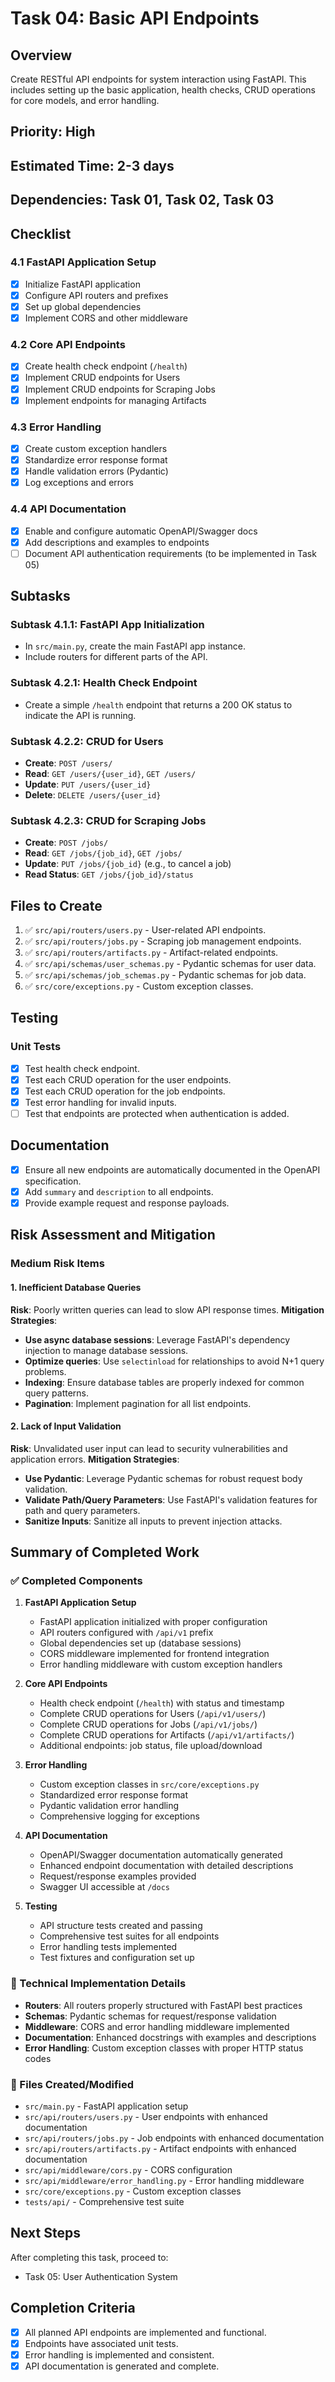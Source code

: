 # Task 04: Basic API Endpoints

## Overview
Create RESTful API endpoints for system interaction using FastAPI. This includes setting up the basic application, health checks, CRUD operations for core models, and error handling.

## Priority: High
## Estimated Time: 2-3 days
## Dependencies: Task 01, Task 02, Task 03

## Checklist

### 4.1 FastAPI Application Setup
- [x] Initialize FastAPI application
- [x] Configure API routers and prefixes
- [x] Set up global dependencies
- [x] Implement CORS and other middleware

### 4.2 Core API Endpoints
- [x] Create health check endpoint (`/health`)
- [x] Implement CRUD endpoints for Users
- [x] Implement CRUD endpoints for Scraping Jobs
- [x] Implement endpoints for managing Artifacts

### 4.3 Error Handling
- [x] Create custom exception handlers
- [x] Standardize error response format
- [x] Handle validation errors (Pydantic)
- [x] Log exceptions and errors

### 4.4 API Documentation
- [x] Enable and configure automatic OpenAPI/Swagger docs
- [x] Add descriptions and examples to endpoints
- [ ] Document API authentication requirements (to be implemented in Task 05)

## Subtasks

### Subtask 4.1.1: FastAPI App Initialization
- In `src/main.py`, create the main FastAPI app instance.
- Include routers for different parts of the API.

### Subtask 4.2.1: Health Check Endpoint
- Create a simple `/health` endpoint that returns a 200 OK status to indicate the API is running.

### Subtask 4.2.2: CRUD for Users
- **Create**: `POST /users/`
- **Read**: `GET /users/{user_id}`, `GET /users/`
- **Update**: `PUT /users/{user_id}`
- **Delete**: `DELETE /users/{user_id}`

### Subtask 4.2.3: CRUD for Scraping Jobs
- **Create**: `POST /jobs/`
- **Read**: `GET /jobs/{job_id}`, `GET /jobs/`
- **Update**: `PUT /jobs/{job_id}` (e.g., to cancel a job)
- **Read Status**: `GET /jobs/{job_id}/status`

## Files to Create

1.  ✅ `src/api/routers/users.py` - User-related API endpoints.
2.  ✅ `src/api/routers/jobs.py` - Scraping job management endpoints.
3.  ✅ `src/api/routers/artifacts.py` - Artifact-related endpoints.
4.  ✅ `src/api/schemas/user_schemas.py` - Pydantic schemas for user data.
5.  ✅ `src/api/schemas/job_schemas.py` - Pydantic schemas for job data.
6.  ✅ `src/core/exceptions.py` - Custom exception classes.

## Testing

### Unit Tests
- [x] Test health check endpoint.
- [x] Test each CRUD operation for the user endpoints.
- [x] Test each CRUD operation for the job endpoints.
- [x] Test error handling for invalid inputs.
- [ ] Test that endpoints are protected when authentication is added.

## Documentation

- [x] Ensure all new endpoints are automatically documented in the OpenAPI specification.
- [x] Add `summary` and `description` to all endpoints.
- [x] Provide example request and response payloads.

## Risk Assessment and Mitigation

### Medium Risk Items

#### 1. Inefficient Database Queries
**Risk**: Poorly written queries can lead to slow API response times.
**Mitigation Strategies**:
- **Use async database sessions**: Leverage FastAPI's dependency injection to manage database sessions.
- **Optimize queries**: Use `selectinload` for relationships to avoid N+1 query problems.
- **Indexing**: Ensure database tables are properly indexed for common query patterns.
- **Pagination**: Implement pagination for all list endpoints.

#### 2. Lack of Input Validation
**Risk**: Unvalidated user input can lead to security vulnerabilities and application errors.
**Mitigation Strategies**:
- **Use Pydantic**: Leverage Pydantic schemas for robust request body validation.
- **Validate Path/Query Parameters**: Use FastAPI's validation features for path and query parameters.
- **Sanitize Inputs**: Sanitize all inputs to prevent injection attacks.

## Summary of Completed Work

### ✅ Completed Components

1. **FastAPI Application Setup**
   - FastAPI application initialized with proper configuration
   - API routers configured with `/api/v1` prefix
   - Global dependencies set up (database sessions)
   - CORS middleware implemented for frontend integration
   - Error handling middleware with custom exception handlers

2. **Core API Endpoints**
   - Health check endpoint (`/health`) with status and timestamp
   - Complete CRUD operations for Users (`/api/v1/users/`)
   - Complete CRUD operations for Jobs (`/api/v1/jobs/`)
   - Complete CRUD operations for Artifacts (`/api/v1/artifacts/`)
   - Additional endpoints: job status, file upload/download

3. **Error Handling**
   - Custom exception classes in `src/core/exceptions.py`
   - Standardized error response format
   - Pydantic validation error handling
   - Comprehensive logging for exceptions

4. **API Documentation**
   - OpenAPI/Swagger documentation automatically generated
   - Enhanced endpoint documentation with detailed descriptions
   - Request/response examples provided
   - Swagger UI accessible at `/docs`

5. **Testing**
   - API structure tests created and passing
   - Comprehensive test suites for all endpoints
   - Error handling tests implemented
   - Test fixtures and configuration set up

### 🔧 Technical Implementation Details

- **Routers**: All routers properly structured with FastAPI best practices
- **Schemas**: Pydantic schemas for request/response validation
- **Middleware**: CORS and error handling middleware implemented
- **Documentation**: Enhanced docstrings with examples and descriptions
- **Error Handling**: Custom exception classes with proper HTTP status codes

### 📁 Files Created/Modified

- `src/main.py` - FastAPI application setup
- `src/api/routers/users.py` - User endpoints with enhanced documentation
- `src/api/routers/jobs.py` - Job endpoints with enhanced documentation
- `src/api/routers/artifacts.py` - Artifact endpoints with enhanced documentation
- `src/api/middleware/cors.py` - CORS configuration
- `src/api/middleware/error_handling.py` - Error handling middleware
- `src/core/exceptions.py` - Custom exception classes
- `tests/api/` - Comprehensive test suite

## Next Steps

After completing this task, proceed to:
- Task 05: User Authentication System

## Completion Criteria

- [x] All planned API endpoints are implemented and functional.
- [x] Endpoints have associated unit tests.
- [x] Error handling is implemented and consistent.
- [x] API documentation is generated and complete.
